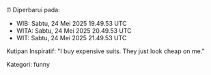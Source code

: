 ⏰ Diperbarui pada:
- WIB: Sabtu, 24 Mei 2025 19.49.53 UTC
- WITA: Sabtu, 24 Mei 2025 20.49.53 UTC
- WIT: Sabtu, 24 Mei 2025 21.49.53 UTC

Kutipan Inspiratif:
"I buy expensive suits. They just look cheap on me."


Kategori: funny

